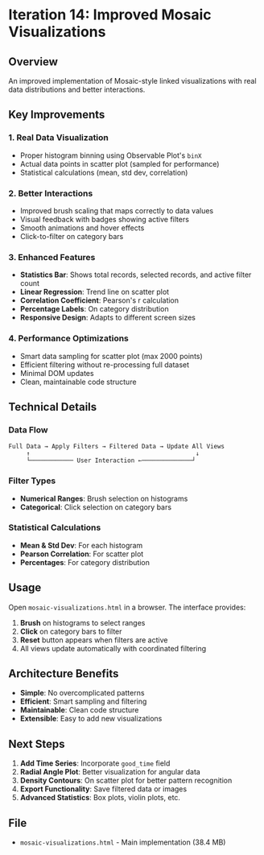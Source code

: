 # Iteration 14: Improved Mosaic Visualizations

## Overview
An improved implementation of Mosaic-style linked visualizations with real data distributions and better interactions.

## Key Improvements

### 1. **Real Data Visualization**
- Proper histogram binning using Observable Plot's `binX`
- Actual data points in scatter plot (sampled for performance)
- Statistical calculations (mean, std dev, correlation)

### 2. **Better Interactions**
- Improved brush scaling that maps correctly to data values
- Visual feedback with badges showing active filters
- Smooth animations and hover effects
- Click-to-filter on category bars

### 3. **Enhanced Features**
- **Statistics Bar**: Shows total records, selected records, and active filter count
- **Linear Regression**: Trend line on scatter plot
- **Correlation Coefficient**: Pearson's r calculation
- **Percentage Labels**: On category distribution
- **Responsive Design**: Adapts to different screen sizes

### 4. **Performance Optimizations**
- Smart data sampling for scatter plot (max 2000 points)
- Efficient filtering without re-processing full dataset
- Minimal DOM updates
- Clean, maintainable code structure

## Technical Details

### Data Flow
```
Full Data → Apply Filters → Filtered Data → Update All Views
     ↑                                              ↓
     └──────────── User Interaction ←──────────────┘
```

### Filter Types
- **Numerical Ranges**: Brush selection on histograms
- **Categorical**: Click selection on category bars

### Statistical Calculations
- **Mean & Std Dev**: For each histogram
- **Pearson Correlation**: For scatter plot
- **Percentages**: For category distribution

## Usage

Open `mosaic-visualizations.html` in a browser. The interface provides:

1. **Brush** on histograms to select ranges
2. **Click** on category bars to filter
3. **Reset** button appears when filters are active
4. All views update automatically with coordinated filtering

## Architecture Benefits

- **Simple**: No overcomplicated patterns
- **Efficient**: Smart sampling and filtering
- **Maintainable**: Clean code structure
- **Extensible**: Easy to add new visualizations

## Next Steps

1. **Add Time Series**: Incorporate `good_time` field
2. **Radial Angle Plot**: Better visualization for angular data
3. **Density Contours**: On scatter plot for better pattern recognition
4. **Export Functionality**: Save filtered data or images
5. **Advanced Statistics**: Box plots, violin plots, etc.

## File
- `mosaic-visualizations.html` - Main implementation (38.4 MB)